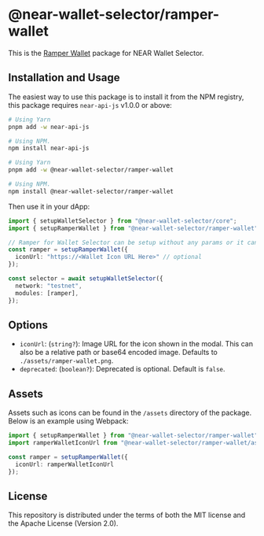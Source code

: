 # @near-wallet-selector/ramper-wallet


This is the [Ramper Wallet](https://docs.ramper.xyz/) package for NEAR Wallet Selector.

## Installation and Usage

The easiest way to use this package is to install it from the NPM registry, this package requires `near-api-js` v1.0.0 or above:

```bash
# Using Yarn
pnpm add -w near-api-js

# Using NPM.
npm install near-api-js
```

```bash
# Using Yarn
pnpm add -w @near-wallet-selector/ramper-wallet

# Using NPM.
npm install @near-wallet-selector/ramper-wallet
```

Then use it in your dApp:

```ts
import { setupWalletSelector } from "@near-wallet-selector/core";
import { setupRamperWallet } from "@near-wallet-selector/ramper-wallet";

// Ramper for Wallet Selector can be setup without any params or it can take few optional params, see options below.
const ramper = setupRamperWallet({
  iconUrl: "https://<Wallet Icon URL Here>" // optional
});

const selector = await setupWalletSelector({
  network: "testnet",
  modules: [ramper],
});
```

## Options

- `iconUrl`: (`string?`): Image URL for the icon shown in the modal. This can also be a relative path or base64 encoded image. Defaults to `./assets/ramper-wallet.png`.
- `deprecated`: (`boolean?`): Deprecated is optional. Default is `false`.

## Assets

Assets such as icons can be found in the `/assets` directory of the package. Below is an example using Webpack:

```ts
import { setupRamperWallet } from "@near-wallet-selector/ramper-wallet";
import ramperWalletIconUrl from "@near-wallet-selector/ramper-wallet/assets/ramper-wallet.png";

const ramper = setupRamperWallet({
  iconUrl: ramperWalletIconUrl
});
```

## License

This repository is distributed under the terms of both the MIT license and the Apache License (Version 2.0).
